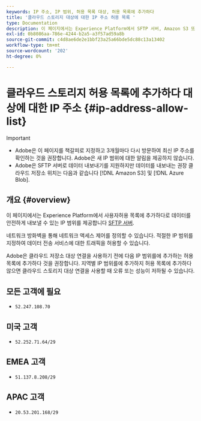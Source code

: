 ```yaml
---
keywords: IP 주소, IP 범위, 허용 목록 대상, 허용 목록에 추가하다
title: '클라우드 스토리지 대상에 대한 IP 주소 허용 목록 '
type: Documentation
description: 이 페이지에서는 Experience Platform에서 SFTP 서버, Amazon S3 또는 Azure Blob 저장소로 데이터를 안전하게 내보내기 위해 허용 목록에 추가할 수 있는 IP 범위를 제공합니다.
exl-id: 0b8086aa-786e-4244-b2a5-a3f57ad59a8b
source-git-commit: c4d8ae6de2e1bbf23a25a66bde5dc88c13a13402
workflow-type: tm+mt
source-wordcount: '202'
ht-degree: 0%

---
```


# 클라우드 스토리지 허용 목록에 추가하다 대상에 대한 IP 주소 {#ip-address-allow-list}

>[!IMPORTANT]
>
> * Adobe은 이 페이지를 책갈피로 지정하고 3개월마다 다시 방문하여 최신 IP 주소를 확인하는 것을 권장합니다. Adobe은 새 IP 범위에 대한 알림을 제공하지 않습니다.
> * Adobe은 SFTP 서버로 데이터 내보내기를 지원하지만 데이터를 내보내는 권장 클라우드 저장소 위치는 다음과 같습니다 [!DNL Amazon S3] 및 [!DNL Azure Blob].


## 개요 {#overview}

이 페이지에서는 Experience Platform에서 사용자허용 목록에 추가하다로 데이터를 안전하게 내보낼 수 있는 IP 범위를 제공합니다 [SFTP 서버](./sftp.md).

네트워크 방화벽을 통해 네트워크 액세스 제어를 정의할 수 있습니다. 적절한 IP 범위를 지정하여 데이터 전송 서비스에 대한 트래픽을 허용할 수 있습니다.

Adobe은 클라우드 저장소 대상 연결을 사용하기 전에 다음 IP 범위를에 추가하는 허용 목록에 추가하다 것을 권장합니다. 지역별 IP 범위를에 추가하지 허용 목록에 추가하다 않으면 클라우드 스토리지 대상 연결을 사용할 때 오류 또는 성능이 저하될 수 있습니다.

## 모든 고객에 필요

* `52.247.108.70`

## 미국 고객

* `52.252.71.64/29`

## EMEA 고객

* `51.137.8.208/29`

## APAC 고객

* `20.53.201.168/29`
